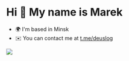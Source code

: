 Hi 👋 My name is Marek
======================

* 🌍  I'm based in Minsk
* ✉️  You can contact me at [t.me/deuslog](mailto:t.me/deuslog)

<a href="https://www.github.com/orionhiro" target="_blank" rel="noreferrer"><img
src="https://img.shields.io/github/followers/orionhiro?logo=github&style=for-the-badge&color=0891b2&labelColor=1c1917" /></a>
